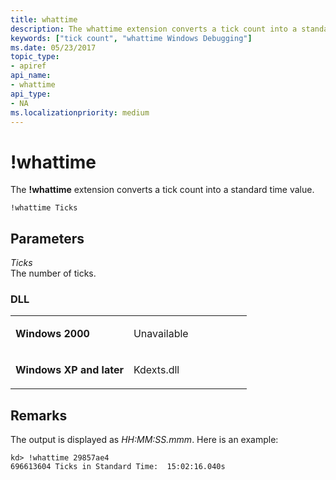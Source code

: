 ```yaml
---
title: whattime
description: The whattime extension converts a tick count into a standard time value.
keywords: ["tick count", "whattime Windows Debugging"]
ms.date: 05/23/2017
topic_type:
- apiref
api_name:
- whattime
api_type:
- NA
ms.localizationpriority: medium
---
```


# !whattime


The **!whattime** extension converts a tick count into a standard time value.

```dbgcmd
!whattime Ticks
```

## <span id="Parameters"></span><span id="parameters"></span><span id="PARAMETERS"></span>Parameters


<span id="_______Ticks______"></span><span id="_______ticks______"></span><span id="_______TICKS______"></span> *Ticks*   
The number of ticks.

### <span id="DLL"></span><span id="dll"></span>DLL

<table>
<colgroup>
<col width="50%" />
<col width="50%" />
</colgroup>
<tbody>
<tr class="odd">
<td align="left"><p><strong>Windows 2000</strong></p></td>
<td align="left"><p>Unavailable</p></td>
</tr>
<tr class="even">
<td align="left"><p><strong>Windows XP and later</strong></p></td>
<td align="left"><p>Kdexts.dll</p></td>
</tr>
</tbody>
</table>

 

Remarks
-------

The output is displayed as *HH:MM:SS.mmm*. Here is an example:

```dbgcmd
kd> !whattime 29857ae4
696613604 Ticks in Standard Time:  15:02:16.040s
```

 

 





